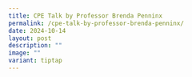 ```yaml
---
title: CPE Talk by Professor Brenda Penninx
permalink: /cpe-talk-by-professor-brenda-penninx/
date: 2024-10-14
layout: post
description: ""
image: ""
variant: tiptap
---
```

